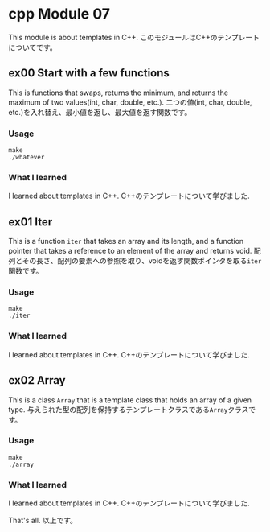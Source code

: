 # cpp Module 07
This module is about templates in C++.
このモジュールはC++のテンプレートについてです。

## ex00 Start with a few functions
This is functions that swaps, returns the minimum, and returns the maximum of two values(int, char, double, etc.).
二つの値(int, char, double, etc.)を入れ替え、最小値を返し、最大値を返す関数です。

### Usage
```shell
make
./whatever
```

### What I learned
I learned about templates in C++.
C++のテンプレートについて学びました.

## ex01 Iter
This is a function `iter` that takes an array and its length, and a function pointer that takes a reference to an element of the array and returns void.
配列とその長さ、配列の要素への参照を取り、voidを返す関数ポインタを取る`iter`関数です。

### Usage
```shell
make
./iter
```

### What I learned
I learned about templates in C++.
C++のテンプレートについて学びました.

## ex02 Array
This is a class `Array` that is a template class that holds an array of a given type.
与えられた型の配列を保持するテンプレートクラスである`Array`クラスです。

### Usage
```shell
make
./array
```

### What I learned
I learned about templates in C++.
C++のテンプレートについて学びました.

That's all.
以上です。